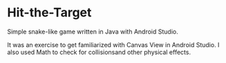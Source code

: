 # Hit-the-Target
Simple snake-like game written in Java with Android Studio.

It was an exercise to get familiarized with Canvas View in Android Studio.
I also used Math to check for collisionsand other physical effects.
